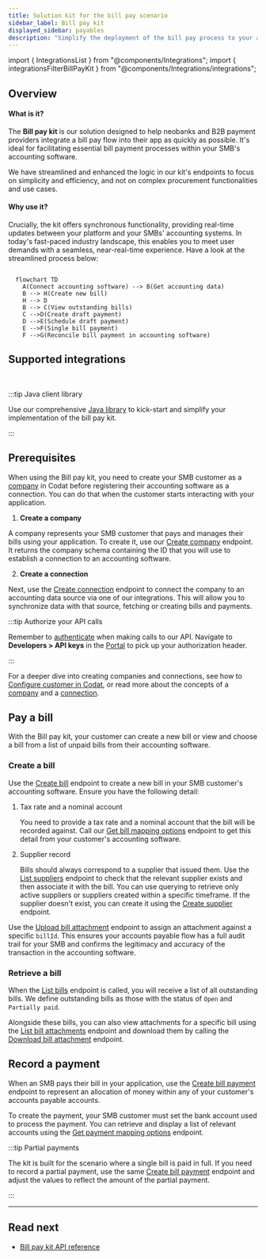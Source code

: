 ```yaml
---
title: Solution kit for the bill pay scenario
sidebar_label: Bill pay kit
displayed_sidebar: payables
description: "Simplify the deployment of the bill pay process to your app with our solution kit"
---
```


import { IntegrationsList } from "@components/Integrations";
import { integrationsFilterBillPayKit } from "@components/Integrations/integrations";

## Overview

#### What is it?

The **Bill pay kit** is our solution designed to help neobanks and B2B payment providers integrate a bill pay flow into their app as quickly as possible. It's ideal for facilitating essential bill payment processes within your SMB's accounting software.

We have streamlined and enhanced the logic in our kit's endpoints to focus on simplicity and efficiency, and not on complex procurement functionalities and use cases.

#### Why use it?

Crucially, the kit offers synchronous functionality, providing real-time updates between your platform and your SMBs' accounting systems. In today's fast-paced industry landscape, this enables you to meet user demands with a seamless, near-real-time experience. Have a look at the streamlined process below: 

```mermaid

  flowchart TD
    A(Connect accounting software) --> B(Get accounting data)
    B --> H(Create new bill)
    H --> D
    B --> C(View outstanding bills)
    C -->D(Create draft payment)
    D -->E(Schedule draft payment)
    E -->F(Single bill payment)
    F -->G(Reconcile bill payment in accounting software)

```

## Supported integrations

<br />

<IntegrationsList filter={integrationsFilterBillPayKit} />

:::tip Java client library

Use our comprehensive [Java library](https://github.com/codatio/client-sdk-java/tree/main/sync-for-payables) to kick-start and simplify your implementation of the bill pay kit.

:::

## Prerequisites

When using the Bill pay kit, you need to create your SMB customer as a [company](../terms/company) in Codat before registering their accounting software as a connection. You can do that when the customer starts interacting with your application.  

1. **Create a company**

A company represents your SMB customer that pays and manages their bills using your application. To create it, use our [Create company](/sync-for-payables-v2-api#/operations/create-company) endpoint. It returns the company schema containing the ID that you will use to establish a connection to an accounting software.

2. **Create a connection**

Next, use the [Create connection](/sync-for-payables-v2-api#/operations/create-connection) endpoint to connect the company to an accounting data source via one of our integrations. This will allow you to synchronize data with that source, fetching or creating bills and payments. 

:::tip Authorize your API calls

Remember to [authenticate](/using-the-api/authentication) when making calls to our API. Navigate to **Developers > API keys** in the [Portal](https://app.codat.io/) to pick up your authorization header.

:::

For a deeper dive into creating companies and connections, see how to [Configure customer in Codat](/payables/configure-customer), or read more about the concepts of a [company](/core-concepts/companies) and a [connection](/core-concepts/connections).

## Pay a bill

With the Bill pay kit, your customer can create a new bill or view and choose a bill from a list of unpaid bills from their accounting software. 

### Create a bill

Use the [Create bill](/sync-for-payables-v2-api#/operations/create-bill) endpoint to create a new bill in your SMB customer's accounting software. Ensure you have the following detail:

1. Tax rate and a nominal account

    You  need to provide a tax rate and a nominal account that the bill will be recorded against. Call our [Get bill mapping options](/sync-for-payables-v2-api#/operations/get-mapping-options-bills) endpoint to get this detail from your customer's accounting software. 

2. Supplier record

    Bills should always correspond to a supplier that issued them. Use the [List suppliers](https://docs.codat.io/sync-for-payables-v2-api#/operations/list-suppliers) endpoint to check that the relevant supplier exists and then associate it with the bill. You can use querying to retrieve only active suppliers or suppliers created within a specific timeframe. If the supplier doesn't exist, you can create it using the [Create supplier](https://docs.codat.io/sync-for-payables-v2-api#/operations/create-suppliers) endpoint.

Use the [Upload bill attachment](https://docs.codat.io/sync-for-payables-v2-api#/operations/upload-bill-attachment) endpoint to assign an attachment against a specific `billId`. This ensures your accounts payable flow has a full audit trail for your SMB and confirms the legitimacy and accuracy of the transaction in the accounting software. 

### Retrieve a bill

When the [List bills](/sync-for-payables-v2-api#/operations/list-bills) endpoint is called, you will receive a list of all outstanding bills. We define outstanding bills as those with the status of `Open` and `Partially paid`. 

Alongside these bills, you can also view attachments for a specific bill using the [List bill attachments](/sync-for-payables-v2-api#/operations/list-bill-attachments) endpoint and download them by calling the [Download bill attachment](/sync-for-payables-v2-api#/operations/download-bill-attachment) endpoint.

## Record a payment 

When an SMB pays their bill in your application, use the [Create bill payment](/sync-for-payables-v2-api#/operations/create-bill-payment) endpoint to represent an allocation of money within any of your customer's accounts payable accounts. 

To create the payment, your SMB customer must set the bank account used to process the payment. You can retrieve and display a list of relevant accounts using the [Get payment mapping options](/sync-for-payables-v2-api#/operations/get-mapping-options-payments) endpoint.

:::tip Partial payments

The kit is built for the scenario where a single bill is paid in full. If you need to record a partial payment, use the same [Create bill payment](/sync-for-payables-v2-api#/operations/create-bill-payment) endpoint and adjust the values to reflect the amount of the partial payment.

:::

---
## Read next

- [Bill pay kit API reference](/sync-for-payables-v2-api#/)
